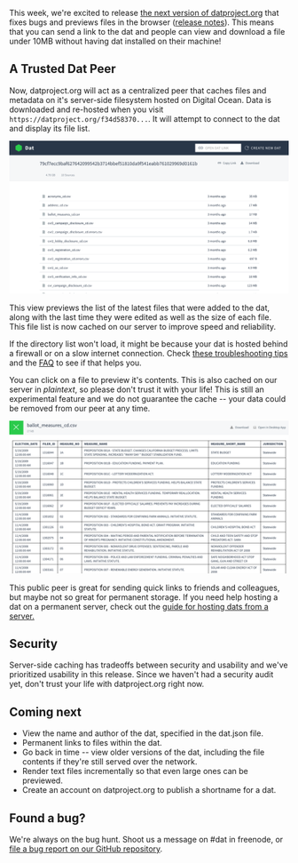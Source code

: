 This week, we're excited to release [the next version of datproject.org](https://datproject.org) that fixes bugs and previews files in the browser ([release notes](https://github.com/datproject/datproject.org/releases/tag/1.02)). This means that you can send a link to the dat and people can view and download a file under 10MB without having dat installed on their machine!

## A Trusted Dat Peer

Now, datproject.org will act as a centralized peer that caches files and metadata on it's server-side filesystem hosted on Digital Ocean. Data is downloaded and re-hosted when you visit `https://datproject.org/f34d58370...`. It will attempt to connect to the dat and display its file list.

![preview-filelist](/public/img/blog/preview-filelist.png)

This view previews the list of the latest files that were added to the dat, along with the last time they were edited as well as the size of each file. This file list is now cached on our server to improve speed and reliability.

If the directory list won't load, it might be because your dat is hosted behind a firewall or on a slow internet connection. Check [these troubleshooting tips](https://docs.datproject.org/dat#troubleshooting) and the [FAQ](https://docs.datproject.org/faq) to see if that helps you.

You can click on a file to preview it's contents. This is also cached on our server in *plaintext*, so please don't trust it with your life! This is still an experimental feature and we do not guarantee the cache -- your data could be removed from our peer at any time.

![preview-file](/public/img/blog/preview-file.png)

This public peer is great for sending quick links to friends and colleagues, but maybe not so great for permanent storage. If you need help hosting a dat on a permanent server, check out the [guide for hosting dats from a server.](https://www.datprotocol.com/guides/hosting-dats-from-a-server.html)

## Security

Server-side caching has tradeoffs between security and usability and we've prioritized usability in this release. Since we haven't had a security audit yet, don't trust your life with datproject.org right now.

## Coming next

  * View the name and author of the dat, specified in the dat.json file.
  * Permanent links to files within the dat.
  * Go back in time -- view older versions of the dat, including the file contents if they're still served over the network.
  * Render text files incrementally so that even large ones can be previewed.
  * Create an account on datproject.org to publish a shortname for a dat.

## Found a bug?

We're always on the bug hunt. Shoot us a message on #dat in freenode, or [file a bug report on our GitHub repository](http://github.com/datproject/datproject.org).

